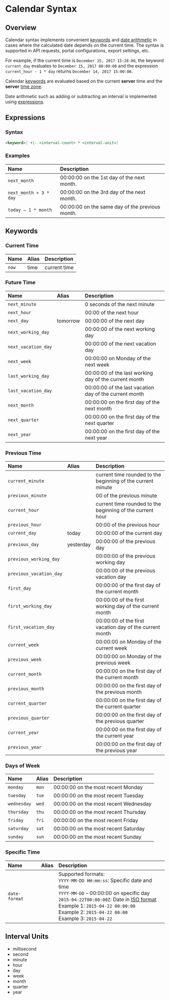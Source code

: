 # Calendar Syntax

## Overview

Calendar syntax implements convenient [keywords](#keywords) and [date arithmetic](#expressions) in cases where the calculated date depends on the current time. The syntax is supported in API requests, portal configurations, export settings, etc.

For example, if the current time is `December 15, 2017 15:28:00`, the keyword `current_day` evaluates to `December 15, 2017 00:00:00` and the expression `current_hour - 1 * day` returns `December 14, 2017 15:00:00`.

Calendar [keywords](#keywords) are evaluated based on the current **server** time and the **server** [time zone](timezone-list.md).

Date arithmetic such as adding or subtracting an interval is implemented using [expressions](#expressions).

## Expressions

### Syntax

```markdown
<keyword>[ +|- <interval-count> * <interval-unit>]
```

### Examples

| **Name** | **Description** |
|:---|:---|
| `next_month` | 00:00:00 on the 1st day of the next month. |
| `next_month + 3 * day` | 00:00:00 on the 3rd day of the next month. |
| `today – 1 * month` | 00:00:00 on the same day of the previous month. |

## Keywords

### Current Time

| **Name** | **Alias** | **Description** |
|:---|:---|:---|
| `now` | time | current time |

### Future Time

| **Name** | **Alias** | **Description** |
|:---|:---|:---|
| `next_minute` | | 0 seconds of the next minute |
| `next_hour` | | 00:00 of the next hour |
| `next_day` | tomorrow | 00:00:00 of the next day |
| `next_working_day` | | 00:00:00 of the next working day |
| `next_vacation_day` | | 00:00:00 of the next vacation day |
| `next_week` | | 00:00:00 on Monday of the next week |
| `last_working_day` | | 00:00:00 of the last working day of the current month |
| `last_vacation_day` | | 00:00:00 of the last vacation day of the current month |
| `next_month` | | 00:00:00 on the first day of the next month |
| `next_quarter` | | 00:00:00 on the first day of the next quarter |
| `next_year` | | 00:00:00 on the first day of the next year |

### Previous Time

| **Name** | **Alias** | **Description** |
|:---|:---|:---|
| `current_minute` | | current time rounded to the beginning of the current minute |
| `previous_minute` | | 00 of the previous minute |
| `current_hour` | | current time rounded to the beginning of the current hour |
| `previous_hour` | | 00:00 of the previous hour |
| `current_day` | today | 00:00:00 of the current day |
| `previous_day` | yesterday | 00:00:00 of the previous day |
| `previous_working_day` | | 00:00:00 of the previous working day |
| `previous_vacation_day` | | 00:00:00 of the previous vacation day |
| `first_day` | | 00:00:00 of the first day of the current month |
| `first_working_day` | | 00:00:00 of the first working day of the current month |
| `first_vacation_day` | | 00:00:00 of the first vacation day of the current month |
| `current_week` | | 00:00:00 on Monday of the current week |
| `previous_week` | | 00:00:00 on Monday of the previous week |
| `current_month` | | 00:00:00 on the first day of the current month |
| `previous_month` | | 00:00:00 on the first day of the previous month |
| `current_quarter` | | 00:00:00 on the first day of the current quarter |
| `previous_quarter` | | 00:00:00 on the first day of the previous quarter |
| `current_year` | | 00:00:00 on the first day of the current year |
| `previous_year` | | 00:00:00 on the first day of the previous year |

### Days of Week

| **Name** | **Alias** | **Description** |
|:---|:---|:---|
| `monday` | `mon` | 00:00:00 on the most recent Monday |
| `tuesday` | `tue` | 00:00:00 on the most recent Tuesday |
| `wednesday` | `wed` | 00:00:00 on the most recent Wednesday |
| `thursday` | `thu` | 00:00:00 on the most recent Thursday |
| `friday` | `fri` | 00:00:00 on the most recent Friday |
| `saturday` | `sat` | 00:00:00 on the most recent Saturday |
| `sunday` | `sun` | 00:00:00 on the most recent Sunday |

### Specific Time

| **Name** | **Alias** | **Description** |
|:---|:---|:---|
| `date-format` | | Supported formats: <br>`YYYY-MM-DD HH:mm:ss`: Specific date and time <br>`YYYY-MM-DD` – 00:00:00 on specific day <br> `2015-04-22T00:00:00Z`: Date in [ISO format](./date-format.md) <br>Example 1: `2015-04-22 00:00:00` <br>Example 2: `2015-04-22 00:00` <br>Example 3: `2015-04-22` |

## Interval Units

* millisecond
* second
* minute
* hour
* day
* week
* month
* quarter
* year
